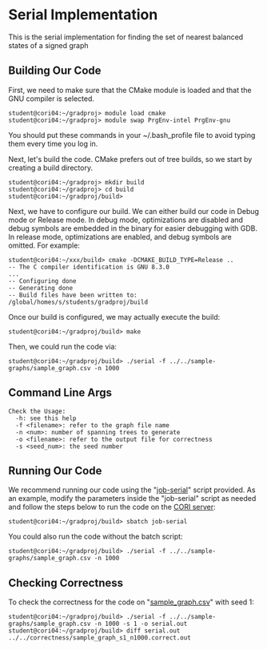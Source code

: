 # Serial Implementation
This is the serial implementation for finding the set of nearest balanced states of a signed graph

## Building Our Code
First, we need to make sure that the CMake module is loaded and that the GNU compiler is selected.
```
student@cori04:~/gradproj> module load cmake
student@cori04:~/gradproj> module swap PrgEnv-intel PrgEnv-gnu
```
You should put these commands in your ~/.bash_profile file to avoid typing them every time you log in.

Next, let's build the code. CMake prefers out of tree builds, so we start by creating a build directory.

```
student@cori04:~/gradproj> mkdir build
student@cori04:~/gradproj> cd build
student@cori04:~/gradproj/build>
```

Next, we have to configure our build. We can either build our code in Debug mode or Release mode. In debug mode, optimizations are disabled and debug symbols are embedded in the binary for easier debugging with GDB. In release mode, optimizations are enabled, and debug symbols are omitted. For example:
```
student@cori04:~/xxx/build> cmake -DCMAKE_BUILD_TYPE=Release ..
-- The C compiler identification is GNU 8.3.0
...
-- Configuring done
-- Generating done
-- Build files have been written to: /global/homes/s/students/gradproj/build
```

Once our build is configured, we may actually execute the build:
```
student@cori04:~/gradproj/build> make
```

Then, we could run the code via:
```
student@cori04:~/gradproj/build> ./serial -f ../../sample-graphs/sample_graph.csv -n 1000
```

## Command Line Args
```
Check the Usage:
  -h: see this help
  -f <filename>: refer to the graph file name
  -n <num>: number of spanning trees to generate
  -o <filename>: refer to the output file for correctness
  -s <seed_num>: the seed number
```

## Running Our Code

We recommend running our code using the "[job-serial](https://github.com/tezktenr/CS267-Spring2022-GradProject-Group46/blob/main/serial/job-serial)" script provided. As an example, modify the parameters inside the "job-serial" script as needed and follow the steps below to run the code on the [CORI server](https://docs.nersc.gov/systems/cori/):
```
student@cori04:~/gradproj/build> sbatch job-serial
```

You could also run the code without the batch script:
```
student@cori04:~/gradproj/build> ./serial -f ../../sample-graphs/sample_graph.csv -n 1000
```


## Checking Correctness
To check the correctness for the code on "[sample_graph.csv](https://github.com/tezktenr/CS267-Spring2022-GradProject-Group46/blob/main/sample-graphs/sample_graph.csv)" with seed 1:
```
student@cori04:~/gradproj/build> ./serial -f ../../sample-graphs/sample_graph.csv -n 1000 -s 1 -o serial.out
student@cori04:~/gradproj/build> diff serial.out ../../correctness/sample_graph_s1_n1000.correct.out
```


